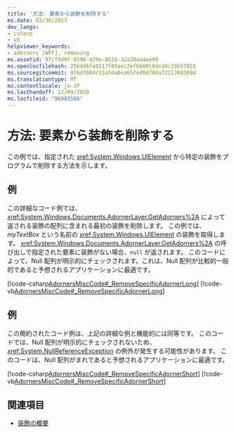 ```yaml
---
title: '方法: 要素から装飾を削除する'
ms.date: 03/30/2017
dev_langs:
- csharp
- vb
helpviewer_keywords:
- adorners [WPF], removing
ms.assetid: 97cf4d9f-0596-429e-8526-32a30aa4ae99
ms.openlocfilehash: 256dd6fa0117f88aec2ef6b60c6dcd4c33b57855
ms.sourcegitcommit: 9f6df084c53a3da0ea657ed0d708a72213683084
ms.translationtype: MT
ms.contentlocale: ja-JP
ms.lasthandoff: 12/09/2020
ms.locfileid: "96983588"
---
```

# <a name="how-to-remove-an-adorner-from-an-element"></a>方法: 要素から装飾を削除する
この例では、指定された <xref:System.Windows.UIElement> から特定の装飾をプログラムで削除する方法を示します。  
  
## <a name="example"></a>例  
 この詳細なコード例では、<xref:System.Windows.Documents.AdornerLayer.GetAdorners%2A> によって返される装飾の配列に含まれる最初の装飾を削除します。  この例では、*myTextBox* という名前の <xref:System.Windows.UIElement> の装飾を取得します。  <xref:System.Windows.Documents.AdornerLayer.GetAdorners%2A> の呼び出しで指定された要素に装飾がない場合、`null` が返されます。  このコードによって、Null 配列が明示的にチェックされます。これは、Null 配列が比較的一般的であると予想されるアプリケーションに最適です。  
  
 [!code-csharp[AdornersMiscCode#_RemoveSpecificAdornerLong](~/samples/snippets/csharp/VS_Snippets_Wpf/AdornersMiscCode/CSharp/Window1.xaml.cs#_removespecificadornerlong)]
 [!code-vb[AdornersMiscCode#_RemoveSpecificAdornerLong](~/samples/snippets/visualbasic/VS_Snippets_Wpf/AdornersMiscCode/visualbasic/window1.xaml.vb#_removespecificadornerlong)]  
  
## <a name="example"></a>例  
 この簡約されたコード例は、上記の詳細な例と機能的には同等です。 このコードでは、Null 配列が明示的にチェックされないため、<xref:System.NullReferenceException> の例外が発生する可能性があります。  このコードは、Null 配列がまれであると予想されるアプリケーションに最適です。  
  
 [!code-csharp[AdornersMiscCode#_RemoveSpecificAdornerShort](~/samples/snippets/csharp/VS_Snippets_Wpf/AdornersMiscCode/CSharp/Window1.xaml.cs#_removespecificadornershort)]
 [!code-vb[AdornersMiscCode#_RemoveSpecificAdornerShort](~/samples/snippets/visualbasic/VS_Snippets_Wpf/AdornersMiscCode/visualbasic/window1.xaml.vb#_removespecificadornershort)]  
  
## <a name="see-also"></a>関連項目

- [装飾の概要](adorners-overview.md)
